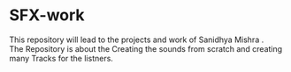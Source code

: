 # SFX-work
This repository will lead to the projects and work of Sanidhya Mishra .<br>
The Repository is about the Creating the sounds from scratch and creating many Tracks for the listners.

